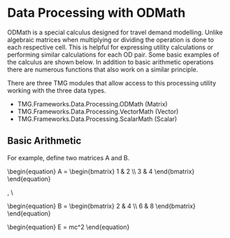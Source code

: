# Data Processing with ODMath

ODMath is a special calculus designed for travel demand modelling. Unlike algebraic matrices when multiplying or dividing the operation is done to each respective cell. This is helpful for expressing utility calculations or performing similar calculations for each OD pair. Some basic examples of the calculus are shown below. In addition to basic arithmetic operations there are numerous functions that also work on a similar principle.

There are three TMG modules that allow access to this processing utility working with the three data types.

* TMG.Frameworks.Data.Processing.ODMath (Matrix)
* TMG.Frameworks.Data.Processing.VectorMath (Vector)
* TMG.Frameworks.Data.Processing.ScalarMath (Scalar)

## Basic Arithmetic

For example, define two matrices A and B.

\begin{equation} A = \begin{bmatrix}
      1 & 2          \\\\
      3 & 4
\end{bmatrix} \end{equation}

, \\

\begin{equation} B = \begin{bmatrix}
    2 & 4          \\\\
    6 & 8
\end{bmatrix} \end{equation}


\\begin{equation}
   E = mc^2
\\end{equation}